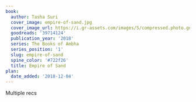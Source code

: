 ```yaml
---
book:
  author: Tasha Suri
  cover_image: empire-of-sand.jpg
  cover_image_url: https://i.gr-assets.com/images/S/compressed.photo.goodreads.com/books/1572543111l/39714124._SX98_.jpg
  goodreads: '39714124'
  publication_year: '2018'
  series: The Books of Ambha
  series_position: '1'
  slug: empire-of-sand
  spine_color: '#722f26'
  title: Empire of Sand
plan:
  date_added: '2018-12-04'
---
```


Multiple recs
